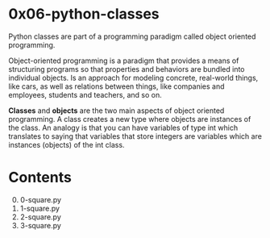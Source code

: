 # 0x06-python-classes
Python classes are part of a programming paradigm called object oriented programming.

Object-oriented programming is a paradigm that provides a means of structuring programs so that properties and behaviors are bundled into individual objects. Is an approach for modeling concrete, real-world things, like cars, as well as relations between things, like companies and employees, students and teachers, and so on.

**Classes** and **objects** are the two main aspects of object oriented programming. A class creates a new type where objects are instances of the class. An analogy is that you can have variables of type int which translates to saying that variables that store integers are variables which are instances (objects) of the int class.

# Contents
0. 0-square.py
1. 1-square.py
2. 2-square.py
3. 3-square.py